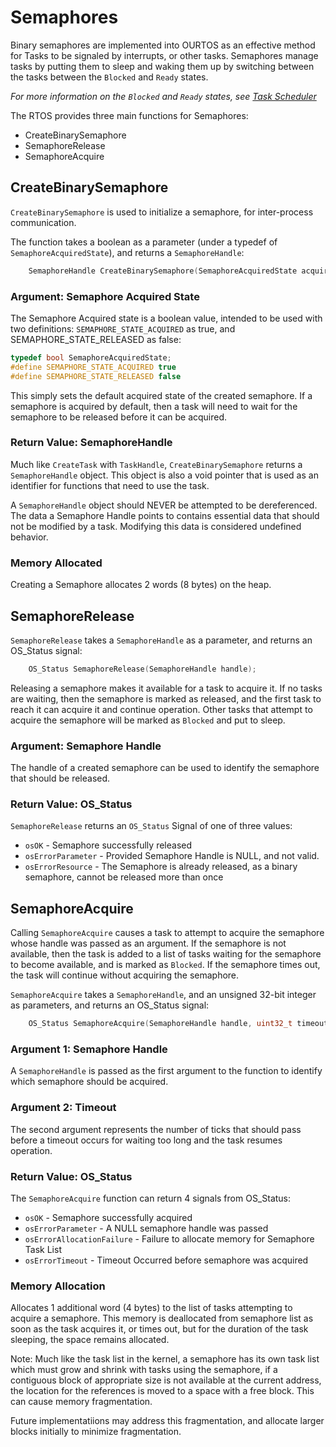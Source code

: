 # Semaphores

Binary semaphores are implemented into OURTOS as an effective method for Tasks to be signaled by interrupts, or other tasks. Semaphores manage tasks by putting them to sleep and waking them up by switching between the tasks between the `Blocked` and `Ready` states.

*For more information on the `Blocked` and `Ready` states, see [Task Scheduler](./../Task%20Scheduler/Scheduler.md)*

The RTOS provides three main functions for Semaphores:

- CreateBinarySemaphore
- SemaphoreRelease
- SemaphoreAcquire


## CreateBinarySemaphore

`CreateBinarySemaphore` is used to initialize a semaphore, for inter-process communication.

The function takes a boolean as a parameter (under a typedef of `SemaphoreAcquiredState`), and returns a `SemaphoreHandle`:

```C
    SemaphoreHandle CreateBinarySemaphore(SemaphoreAcquiredState acquiredState);
```

### Argument: Semaphore Acquired State

The Semaphore Acquired state is a boolean value, intended to be used with two definitions: `SEMAPHORE_STATE_ACQUIRED` as true, and SEMAPHORE_STATE_RELEASED as false:

```C
typedef bool SemaphoreAcquiredState;
#define SEMAPHORE_STATE_ACQUIRED true
#define SEMAPHORE_STATE_RELEASED false
```

This simply sets the default acquired state of the created semaphore. If a semaphore is acquired by default, then a task will need to wait for the semaphore to be released before it can be acquired.

### Return Value: SemaphoreHandle

Much like `CreateTask` with `TaskHandle`, `CreateBinarySemaphore` returns a `SemaphoreHandle` object. This object is also a void pointer that is used as an identifier for functions that need to use the task.

A `SemaphoreHandle` object should NEVER be attempted to be dereferenced. The data a Semaphore Handle points to contains essential data that should not be modified by a task. Modifying this data is considered undefined behavior.

### Memory Allocated

Creating a Semaphore allocates 2 words (8 bytes) on the heap.




## SemaphoreRelease

`SemaphoreRelease` takes a `SemaphoreHandle` as a parameter, and returns an OS_Status signal:

```C
    OS_Status SemaphoreRelease(SemaphoreHandle handle);
```

Releasing a semaphore makes it available for a task to acquire it. If no tasks are waiting, then the semaphore is marked as released, and the first task to reach it can acquire it and continue operation. Other tasks that attempt to acquire the semaphore will be marked as `Blocked` and put to sleep.

### Argument: Semaphore Handle

The handle of a created semaphore can be used to identify the semaphore that should be released.

### Return Value: OS_Status

`SemaphoreRelease` returns an `OS_Status` Signal of one of three values:

- `osOK` - Semaphore successfully released
- `osErrorParameter` - Provided Semaphore Handle is NULL, and not valid.
- `osErrorResource` - The Semaphore is already released, as a binary semaphore, cannot be released more than once



## SemaphoreAcquire

Calling `SemaphoreAcquire` causes a task to attempt to acquire the semaphore whose handle was passed as an argument. If the semaphore is not available, then the task is added to a list of tasks waiting for the semaphore to become available, and is marked as `Blocked`. If the semaphore times out, the task will continue without acquiring the semaphore.


`SemaphoreAcquire` takes a `SemaphoreHandle`, and an unsigned 32-bit integer as parameters, and returns an OS_Status signal:

```C
    OS_Status SemaphoreAcquire(SemaphoreHandle handle, uint32_t timeout);
```

### Argument 1: Semaphore Handle

A `SemaphoreHandle` is passed as the first argument to the function to identify which semaphore should be acquired.


### Argument 2: Timeout

The second argument represents the number of ticks that should pass before a timeout occurs for waiting too long and the task resumes operation.

### Return Value: OS_Status

The `SemaphoreAcquire` function can return 4 signals from OS_Status:

- `osOK` - Semaphore successfully acquired
- `osErrorParameter` - A NULL semaphore handle was passed
- `osErrorAllocationFailure` - Failure to allocate memory for Semaphore Task List
- `osErrorTimeout` - Timeout Occurred before semaphore was acquired

### Memory Allocation

Allocates 1 additional word (4 bytes) to the list of tasks attempting to acquire a semaphore. This memory is deallocated from semaphore list as soon as the task acquires it, or times out, but for the duration of the task sleeping, the space remains allocated.

Note: Much like the task list in the kernel, a semaphore has its own task list which must grow and shrink with tasks using the semaphore, if a contiguous block of appropriate size is not available at the current address, the location for the references is moved to a space with a free block. This can cause memory fragmentation.

Future implementatiions may address this fragmentation, and allocate larger blocks initially to minimize fragmentation.